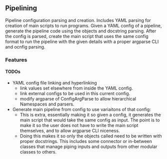## Pipelining

Pipeline configuration parsing and creation.
Includes YAML parsing for creation of main scripts to run programs.
Given a YAML config of a pipeline, generate the pipeline code using the objects and docstring parsing.
After the config is parsed, create the main script that uses the same config format to run the pipeline with the given details with a proper argparse CLI and ocnfig parsing.

### Features

#### TODOs

- YAML config file linking and hyperlinking
    - link values set elsewhere from inside the YAML config.
    - link external configs to be used in this current config.
    - modify argparse of ConfigArgParse to allow hierarchical Namespaces and parsers.
- Generate main pipeline from config to use variaitons of that config:
    - This is extra, essentially making it so given a config, it generates the main script that would take the same config as input.
    The point is to make it so the user does not have to write the main script themselves, and to allow argparse CLI niceness.
    - Doing this makes it so only the objects called need to be written with proper docstrings.
        This includes some connector or in-between classes that manage piping inputs and outputs from other modular classes to others.
